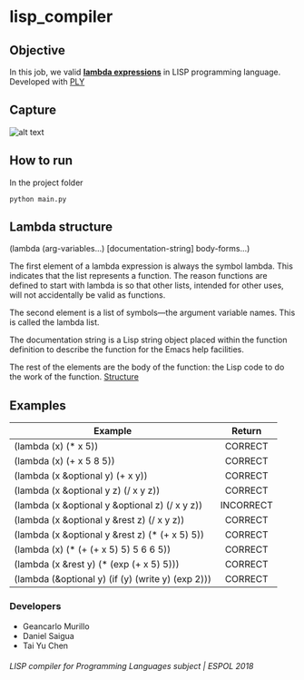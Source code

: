 # lisp_compiler

## Objective 

In this job, we valid [**lambda expressions**](https://www.gnu.org/software/emacs/manual/html_node/elisp/Lambda-Expressions.html) in LISP programming language. Developed with [PLY](http://www.dabeaz.com/ply/ply.html#ply_nn23)

## Capture

![alt text][capture]

## How to run

In the project folder

``` python main.py ```

## Lambda structure 

(lambda (arg-variables...)
       [documentation-string]
       body-forms...)

The first element of a lambda expression is always the symbol lambda. This indicates that the list represents a function. The reason functions are defined to start with lambda is so that other lists, intended for other uses, will not accidentally be valid as functions.

The second element is a list of symbols—the argument variable names. This is called the lambda list.

The documentation string is a Lisp string object placed within the function definition to describe the function for the Emacs help facilities.

The rest of the elements are the body of the function: the Lisp code to do the work of the function. [Structure](https://www.gnu.org/software/emacs/manual/html_node/elisp/Lambda-Components.html#Lambda-Components)

## Examples

| Example                                            | Return           |
| -------------------------------------------------- |:----------------:|
| (lambda (x) (* x 5))                               | CORRECT          |
| (lambda (x) (+ x 5 8 5))                           | CORRECT          |
| (lambda (x &optional y) (+ x y))                   | CORRECT          |
| (lambda (x &optional y z) (/ x y z))               | CORRECT          |
| (lambda (x &optional y &optional z) (/ x y z))     | INCORRECT        |
| (lambda (x &optional y &rest z) (/ x y z))         | CORRECT          |
| (lambda (x &optional y &rest z) (* (+ x 5) 5))     | CORRECT          |
| (lambda (x) (* (+ (+ x 5) 5) 5 6 6 5))             | CORRECT          |
| (lambda (x &rest y) (* (exp (+ x 5) 5)))           | CORRECT          |
| (lambda (&optional y) (if (y) (write y) (exp 2)))  | CORRECT          |


### Developers

 * Geancarlo Murillo
 * Daniel Saigua
 * Tai Yu Chen

###### LISP compiler for Programming Languages subject | ESPOL 2018

[capture]: https://github.com/gcmurillo/lisp_compiler/blob/master/capture.JPG